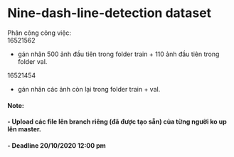 # Nine-dash-line-detection dataset

Phân công công việc:  
16521562  
- gán nhãn 500 ảnh đầu tiên trong folder train + 110 ảnh đầu tiên trong folder val.  

16521454  
- gán nhãn các ảnh còn lại trong folder train + val.   

#### Note:  
#### - Upload các file lên branch riêng (đã được tạo sẵn) của từng người ko up lên master.
#### - Deadline 20/10/2020 12:00 pm
